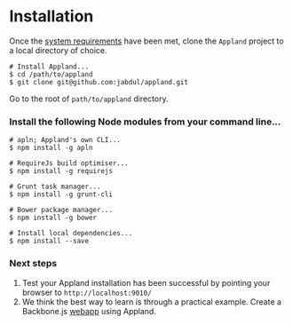 # **Installation** #

Once the [system requirements](/manual/requirements.js.html) have been met, clone the `Appland` project to a local directory of choice.

	# Install Appland...
	$ cd /path/to/appland
	$ git clone git@github.com:jabdul/appland.git 

Go to the root of `path/to/appland` directory.

### Install the following Node modules from your command line... ###

	# apln; Appland's own CLI...
	$ npm install -g apln 

	# RequireJs build optimiser...
	$ npm install -g requirejs 

	# Grunt task manager...
	$ npm install -g grunt-cli 
	
	# Bower package manager...
	$ npm install -g bower

	# Install local dependencies...
	$ npm install --save  

### Next steps ###

1. Test your Appland installation has been successful by pointing your browser to `http://localhost:9010/`
2. We think the best way to learn is through a practical example. Create a Backbone.js [webapp](http://appland.io/demos/backbone/index.html) using Appland.
